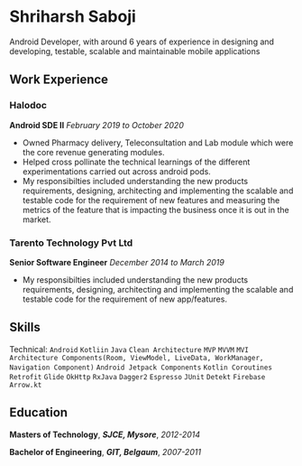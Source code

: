 
# **Shriharsh Saboji**
Android Developer, with around 6 years of experience in designing and developing, testable, scalable and maintainable mobile applications

## Work Experience

### Halodoc

**Android SDE II**
_February 2019 to October 2020_

- Owned Pharmacy delivery, Teleconsultation and Lab module which were the core revenue generating modules.
- Helped cross pollinate the technical learnings of the different experimentations carried out across android pods.
- My responsibilties included understanding the new products requirements, designing, architecting and implementing the scalable and testable code for the requirement of new features and measuring the metrics of the feature that is impacting the business once it is out in the market.

### Tarento Technology Pvt Ltd
**Senior Software Engineer**
_December 2014 to March 2019_

- My responsibilties included understanding the new products requirements, designing, architecting and implementing the scalable and testable code for the requirement of new app/features.


## Skills

Technical: `Android` `Kotliin` `Java` `Clean Architecture` `MVP` `MVVM` `MVI` `Architecture Components(Room, ViewModel, LiveData, WorkManager, Navigation Component)` `Android Jetpack Components` `Kotlin Coroutines` `Retrofit` `Glide` `OkHttp` `RxJava`  `Dagger2` `Espresso`  `JUnit` `Detekt` `Firebase` `Arrow.kt`


## Education

**Masters of Technology**, **_SJCE, Mysore_**, _2012-2014_

**Bachelor of Engineering**, **_GIT, Belgaum_**, _2007-2011_

 
